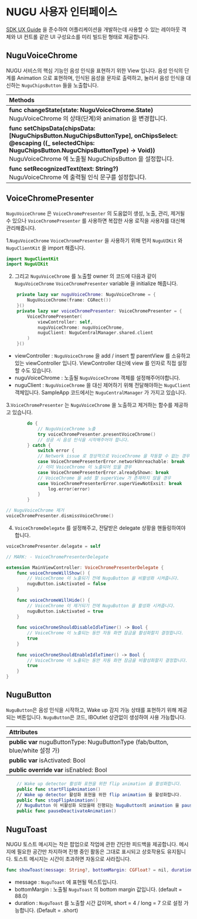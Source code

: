 # NUGU 사용자 인터페이스

[SDK UX Guide](../../sdk-design-guide/voice-chrome.md) 을 준수하여 어플리케이션을 개발하는데 사용할 수 있는 레이아웃 객체와 UI 컨트롤 같은 UI 구성요소를 미리 빌드된 형태로 제공합니다.

## NuguVoiceChrome

NUGU 서비스의 핵심 기능인 음성 인식을 표현하기 위한 View 입니다. 음성 인식의 단계를 Animation 으로 표현하며, 인식된 음성을 문자로 출력하고, 눌러서 음성 인식을 대신하는 `NuguChipsButton` 들을 노출합니다.

| Methods |
| :--- |
| **func changeState(state: NuguVoiceChrome.State)**<br>NuguVoiceChrome 의 상태(단계)와 animation 을 변경합니다. |
| **func setChipsData(chipsData: [NuguChipsButton.NuguChipsButtonType], onChipsSelect: @escaping ((_ selectedChips: NuguChipsButton.NuguChipsButtonType) -> Void))**<br>NuguVoiceChrome 에 노출될 NuguChipsButton 을 설정합니다. |
| **func setRecognizedText(text: String?)**<br>NuguVoiceChrome 에 출력될 인식 문구를 설정합니다. |

## VoiceChromePresenter

`NuguVoiceChrome` 은 `VoiceChromePresenter` 의 도움없이 생성, 노출, 관리, 제거될 수 있으나 `VoiceChromePresenter` 를 사용하면 복잡한 사용 로직을 사용자를 대신해 관리해줍니다.

1.`NuguVoiceChrome` `VoiceChromePresenter` 을 사용하기 위해 먼저 `NuguUIKit` 와 `NuguClientKit` 을 import 해줍니다.

```swift
import NuguClientKit
import NuguUIKit
```

 2. 그리고 `NuguVoiceChrome` 를 노출할 owner 의 코드에 다음과 같이 `NuguVoiceChrome` `VoiceChromePresenter` variable 을 initialize 해줍니다.

```swift
    private lazy var nuguVoiceChrome: NuguVoiceChrome = {
        NuguVoiceChrome(frame: CGRect())
    }()
    private lazy var voiceChromePresenter: VoiceChromePresenter = {
        VoiceChromePresenter(
            viewController: self,
            nuguVoiceChrome: nuguVoiceChrome,
            nuguClient: NuguCentralManager.shared.client
        )
    }()
```

* viewController : `NuguVoiceChrome` 을 add / insert 할 parentView 를 소유하고 있는 viewController 입니다. ViewController 대신에 view 를 인자로 직접 설정할 수도 있습니다.
* nuguVoiceChrome : 노출될 `NuguVoiceChrome` 객체를 설정해주어야합니다.
* nuguClient : `NuguVoiceChrome` 을 대신 제어하기 위해 전달해야하는 `NuguClient` 객체입니다. SampleApp 코드에서는 `NuguCentralManager` 가 가지고 있습니다.

3.`VoiceChromePresenter` 는 `NuguVoiceChrome` 을 노출하고 제거하는 함수를 제공하고 있습니다.

```swift
        do {
            // NuguVoiceChrome 노출
            try voiceChromePresenter.presentVoiceChrome()
            // 성공 시 음성 인식을 시작해주어야 합니다.
        } catch {
            switch error {
            // Network issue 로 정상적으로 VoiceChrome 을 작동할 수 없는 경우
            case VoiceChromePresenterError.networkUnreachable: break
            // 이미 VoiceChrome 이 노출되어 있을 경우
            case VoiceChromePresenterError.alreadyShown: break
            // VoiceChrome 을 add 할 superView 가 존재하지 않을 경우
            case VoiceChromePresenterError.superViewNotExsit: break
                log.error(error)
            }
        }
```

```swift
// NuguVoiceChrome 제거
voiceChromePresenter.dismissVoiceChrome()
```

4. `VoiceChromeDelegate` 를 설정해주고, 전달받은 delegate 상황을 핸들링하여야 합니다.

```swift
voiceChromePresenter.delegate = self

// MARK: - VoiceChromePresenterDelegate

extension MainViewController: VoiceChromePresenterDelegate {
    func voiceChromeWillShow() {
        // VoiceChrome 이 노출되기 전에 NuguButton 을 비활성화 시켜줍니다. 
        nuguButton.isActivated = false
    }
    
    func voiceChromeWillHide() {
        // VoiceChrome 이 제거되기 전에 NuguButton 을 활성화 시켜줍니다. 
        nuguButton.isActivated = true
    }
    
    func voiceChromeShouldDisableIdleTimer() -> Bool {
        // VoiceChrome 이 노출되는 동안 자동 화면 잠금을 활성화할지 결정합니다.
        true
    }
    
    func voiceChromeShouldEnableIdleTimer() -> Bool {
        // VoiceChrome 이 노출되는 동안 자동 화면 잠금을 비활성화할지 결정합니다.
        true
    }
}
```

## NuguButton

`NuguButton`은 음성 인식을 시작하고, Wake up 감지 가능 상태를 표현하기 위해 제공되는 버튼입니다.  `NuguButton`은 코드, IBOutlet 상관없이 생성하여 사용 가능합니다.

| **Attributes** |
| :--- |
| **public** **var** nuguButtonType: NuguButtonType \(fab/button, blue/white 설정 가\) |
| **public** **var** isActivated: Bool |
| **public** **override** **var** isEnabled: Bool |

```swift
    // Wake up detector 활성화 표현을 위한 flip animation 을 활성화합니다.
    public func startFlipAnimation() 
    // Wake up detector 활성화 표현을 위한 flip animation 을 활성화합니다.
    public func stopFlipAnimation() 
    // NuguButton 이 비활성화 되었을때 진행되는 NuguButton의 animation 을 pause 시킵니다.
    public func pauseDeactivateAnimation() 
```

## NuguToast

NUGU 토스트 메시지는 작은 팝업으로 작업에 관한 간단한 피드백을 제공합니다. 메시지에 필요한 공간만 차지하며 진행 중인 활동은 그대로 표시되고 상호작용도 유지됩니다. 토스트 메시지는 시간이 초과하면 자동으로 사라집니다.

```swift
func showToast(message: String?, bottomMargin: CGFloat? = nil, duration: Duration = .short)
```

* message : `NuguToast` 에 표현될 텍스트입니다.
* bottomMargin : 노출될 `NuguToast` 의 bottom margin 값입니다. \(default = 88.0\)
* duration : `NuguToast` 를 노출할 시간 값이며, short = 4 / long = 7 으로 설정 가능합니다. \(Default = .short\)


